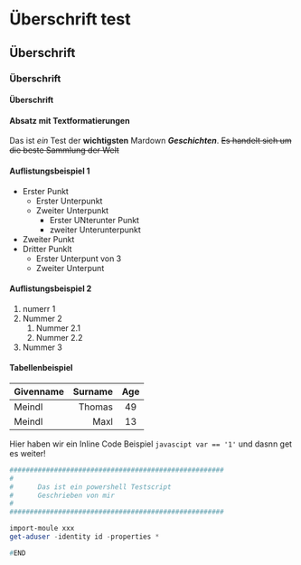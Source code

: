 # Überschrift test
## Überschrift
### Überschrift
#### Überschrift



#### Absatz mit Textformatierungen

Das ist *ein* Test der **wichtigsten** Mardown ***Geschichten***. ~~Es handelt sich um die beste Sammlung der Welt~~



#### Auflistungsbeispiel 1

- Erster Punkt
  - Erster Unterpunkt
  - Zweiter Unterpunkt
    - Erster UNterunter Punkt
    - zweiter Unterunterpunkt
- Zweiter Punkt
- Dritter Punklt
  - Erster Unterpunt von 3
  - Zweiter Unterpunt
 
 
 
#### Auflistungsbeispiel 2


 1. numerr 1
 2. Nummer 2
    1. Nummer 2.1
    2. Nummer 2.2
 3. Nummer 3
 
 
 
#### Tabellenbeispiel
 
 
 
|Givenname|Surname|Age|
|:---------------------|---:|:-------------------:|
|Meindl|Thomas|49|
|Meindl|Maxl|13|



Hier haben wir ein Inline Code Beispiel `javascipt var == '1'` und dasnn get es weiter!


```powershell
#####################################################
#
#      Das ist ein powershell Testscript
#      Geschrieben von mir
#
#####################################################

import-moule xxx
get-aduser -identity id -properties * 

#END
```

